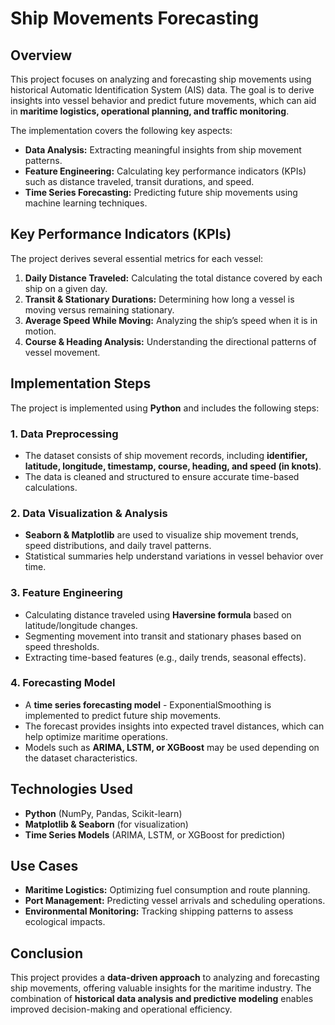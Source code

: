 # Ship Movements Forecasting

## Overview
This project focuses on analyzing and forecasting ship movements using historical Automatic Identification System (AIS) data. The goal is to derive insights into vessel behavior and predict future movements, which can aid in **maritime logistics, operational planning, and traffic monitoring**.

The implementation covers the following key aspects:

- **Data Analysis:** Extracting meaningful insights from ship movement patterns.
- **Feature Engineering:** Calculating key performance indicators (KPIs) such as distance traveled, transit durations, and speed.
- **Time Series Forecasting:** Predicting future ship movements using machine learning techniques.

## Key Performance Indicators (KPIs)
The project derives several essential metrics for each vessel:

1. **Daily Distance Traveled:** Calculating the total distance covered by each ship on a given day.
2. **Transit & Stationary Durations:** Determining how long a vessel is moving versus remaining stationary.
3. **Average Speed While Moving:** Analyzing the ship’s speed when it is in motion.
4. **Course & Heading Analysis:** Understanding the directional patterns of vessel movement.

## Implementation Steps 
The project is implemented using **Python** and includes the following steps:

### 1. Data Preprocessing
- The dataset consists of ship movement records, including **identifier, latitude, longitude, timestamp, course, heading, and speed (in knots)**.
- The data is cleaned and structured to ensure accurate time-based calculations.

### 2. Data Visualization & Analysis
- **Seaborn & Matplotlib** are used to visualize ship movement trends, speed distributions, and daily travel patterns.
- Statistical summaries help understand variations in vessel behavior over time.

### 3. Feature Engineering
- Calculating distance traveled using **Haversine formula** based on latitude/longitude changes.
- Segmenting movement into transit and stationary phases based on speed thresholds.
- Extracting time-based features (e.g., daily trends, seasonal effects).

### 4. Forecasting Model
- A **time series forecasting model** - ExponentialSmoothing is implemented to predict future ship movements.
- The forecast provides insights into expected travel distances, which can help optimize maritime operations.
- Models such as **ARIMA, LSTM, or XGBoost** may be used depending on the dataset characteristics.

## Technologies Used
- **Python** (NumPy, Pandas, Scikit-learn)
- **Matplotlib & Seaborn** (for visualization)
- **Time Series Models** (ARIMA, LSTM, or XGBoost for prediction)

## Use Cases
- **Maritime Logistics:** Optimizing fuel consumption and route planning.
- **Port Management:** Predicting vessel arrivals and scheduling operations.
- **Environmental Monitoring:** Tracking shipping patterns to assess ecological impacts.

## Conclusion
This project provides a **data-driven approach** to analyzing and forecasting ship movements, offering valuable insights for the maritime industry. The combination of **historical data analysis and predictive modeling** enables improved decision-making and operational efficiency.

